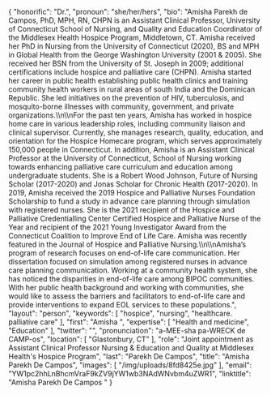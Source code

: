 {
  "honorific": "Dr.",
  "pronoun": "she/her/hers",
  "bio": "Amisha Parekh de Campos, PhD, MPH, RN, CHPN is an Assistant Clinical Professor, University of Connecticut School of Nursing, and Quality and Education Coordinator of the Middlesex Health Hospice Program, Middletown, CT. Amisha received her PhD in Nursing from the University of Connecticut (2020), BS and MPH in Global Health from the George Washington University (2001 & 2005). She received her BSN from the University of St. Joseph in 2009; additional certifications include hospice and palliative care (CHPN). Amisha started her career in public health establishing public health clinics and training community health workers in rural areas of south India and the Dominican Republic. She led initiatives on the prevention of HIV, tuberculosis, and mosquito-borne illnesses with community, government, and private organizations.\\\n\\\nFor the past ten years, Amisha has worked in hospice home care in various leadership roles, including community liaison and clinical supervisor. Currently, she manages research, quality, education, and orientation for the Hospice Homecare program, which serves approximately 150,000 people in Connecticut. In addition, Amisha is an Assistant Clinical Professor at the University of Connecticut, School of Nursing working towards enhancing palliative care curriculum and education among undergraduate students. She is a Robert Wood Johnson, Future of Nursing Scholar (2017-2020) and Jonas Scholar for Chronic Health (2017-2020). In 2019, Amisha received the 2019 Hospice and Palliative Nurses Foundation Scholarship to fund a study in advance care planning through simulation with registered nurses. She is the 2021 recipient of the Hospice and Palliative Credentialling Center Certified Hospice and Palliative Nurse of the Year and recipient of the 2021 Young Investigator Award from the Connecticut Coalition to Improve End of Life Care. Amisha was recently featured in the Journal of Hospice and Palliative Nursing.\\\n\\\nAmisha’s program of research focuses on end-of-life care communication. Her dissertation focused on simulation among registered nurses in advance care planning communication. Working at a community health system, she has noticed the disparities in end-of-life care among BIPOC communities. With her public health background and working with communities, she would like to assess the barriers and facilitators to end-of-life care and provide interventions to expand EOL services to these populations.",
  "layout": "person",
  "keywords": [
    "hospice",
    "nursing",
    "healthcare. palliative care"
  ],
  "first": "Amisha ",
  "expertise": [
    "Health and medicine",
    "Education"
  ],
  "twitter": "",
  "pronunciation": "a-MEE-sha pa-WRECK de CAMP-os",
  "location": [
    "Glastonbury, CT"
  ],
  "role": "Joint appointment as Assistant Clinical Professor Nursing & Education and Quality at Middlesex Health's Hospice Program",
  "last": "Parekh De Campos",
  "title": "Amisha Parekh De Campos",
  "images": [
    "/img/uploads/8fd8425e.jpg"
  ],
  "email": "YW1pc2hhLnBhcmVraF9kZV9jYW1wb3NAdWNvbm4uZWR1",
  "linktitle": "Amisha Parekh De Campos "
}

